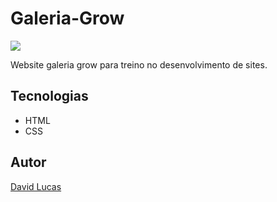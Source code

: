 # Galeria-Grow
![][def]

Website galeria grow para treino no desenvolvimento de sites.

## Tecnologias
* HTML
* CSS

## Autor
[David Lucas](<https://www.linkedin.com/in/david-lucas-19370727b/>)

[def]: ./review.png